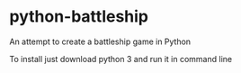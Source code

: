 # python-battleship
An attempt to create a battleship game in Python


To install just download python 3 and run it in command line
